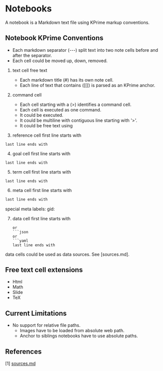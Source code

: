 # Notebooks

A notebook is a Markdown text file using KPrime markup conventions.

## Notebook KPrime Conventions

* Each markdown separator (---) split text into two note cells before and after the separator.
* Each cell could be moved up, down, removed.


1. text cell
    free text
   * Each markdown title (#) has its own note cell.
   * Each line of text that contains ([[[) is parsed as an KPrime anchor.

2. command cell
   * Each cell starting with a (>) identifies a command cell.
   * Each cell is executed as one command.
   * It could be executed.
   * It could be multiline with contiguous line starting with '>'.
   * It could be free text using ```   ```

3. reference cell
   first line starts with
  ```ref  
  last line ends with 
  ```

4. goal cell
   first line starts with
  ```goal
  last line ends with 
  ```

5. term cell
   first line starts with
  ```term
  last line ends with 
  ```

6. meta cell
    first line starts with
  ```meta
  last line ends with 
  ```

special meta labels:
  gid: <gid-value>

7. data cell
    first line starts with
    ```csv 
    or 
    ```json
    or
    ```yaml 
    last line ends with 
   ```
data cells could be used as data sources. See [sources.md].

## Free text cell extensions

* Html
* Math
* Slide
* TeX

## Current Limitations

* No support for relative file paths.
    - Images have to be loaded from absolute web path. 
    - Anchor to siblings notebooks have to use absolute paths.

## References

[1] [sources.md](sources.md)